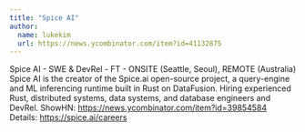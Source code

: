 ```yaml
---
title: "Spice AI"
author:
  name: lukekim
  url: https://news.ycombinator.com/item?id=41132875
---
```

Spice AI - SWE &amp; DevRel - FT - ONSITE (Seattle, Seoul), REMOTE (Australia)
Spice AI is the creator of the Spice.ai open-source project, a query-engine and ML inferencing runtime built in Rust on DataFusion.
Hiring experienced Rust, distributed systems, data systems, and database engineers and DevRel.
ShowHN: <a href="https:&#x2F;&#x2F;news.ycombinator.com&#x2F;item?id=39854584">https:&#x2F;&#x2F;news.ycombinator.com&#x2F;item?id=39854584</a>
Details: <a href="https:&#x2F;&#x2F;spice.ai&#x2F;careers" rel="nofollow">https:&#x2F;&#x2F;spice.ai&#x2F;careers</a>
